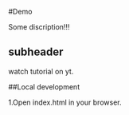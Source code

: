 #Demo

Some discription!!!

## subheader

watch tutorial on yt.


##Local development

1.Open index.html in your browser.
